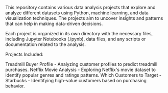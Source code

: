 This repository contains various data analysis projects that explore and analyze different datasets using Python, machine learning, and data visualization techniques. The projects aim to uncover insights and patterns that can help in making data-driven decisions.

Each project is organized in its own directory with the necessary files, including Jupyter Notebooks (.ipynb), data files, and any scripts or documentation related to the analysis.

Projects Included:

Treadmill Buyer Profile - Analyzing customer profiles to predict treadmill purchases.
Netflix Movie Analysis - Exploring Netflix's movie dataset to identify popular genres and ratings patterns.
Which Customers to Target - Starbucks - Identifying high-value customers based on purchasing behavior.